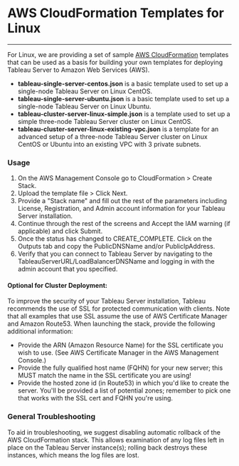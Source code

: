 # AWS CloudFormation Templates for Linux
----

For Linux, we are providing a set of sample [AWS CloudFormation](https://aws.amazon.com/cloudformation/) templates that can be used as a basis for building your own templates for deploying Tableau Server to Amazon Web Services (AWS).

* **tableau-single-server-centos.json** is a basic template used to set up a single-node Tableau Server on Linux CentOS.
* **tableau-single-server-ubuntu.json** is a basic template used to set up a single-node Tableau Server on Linux Ubuntu.
* **tableau-cluster-server-linux-simple.json** is a template used to set up a simple three-node Tableau Server cluster on Linux CentOS.
* **tableau-cluster-server-linux-existing-vpc.json** is a template for an advanced setup of a three-node Tableau Server cluster on Linux CentOS or Ubuntu into an existing VPC with 3 private subnets.

### Usage

1. On the AWS Management Console go to CloudFormation > Create Stack.
2. Upload the template file > Click Next.
3. Provide a "Stack name" and fill out the rest of the parameters including License, Registration, and Admin account information for your Tableau Server installation.
4. Continue through the rest of the screens and Accept the IAM warning (if applicable) and click Submit.
5. Once the status has changed to CREATE_COMPLETE. Click on the Outputs tab and copy the PublicDNSName and/or PublicIpAddress.
6. Verify that you can connect to Tableau Server by navigating to the TableauServerURL/LoadBalancerDNSName and logging in with the admin account that you specified.

#### Optional for Cluster Deployment:

To improve the security of your Tableau Server installation, Tableau recommends the use of SSL for protected communication with clients. Note that all examples that use SSL assume the use of AWS Certificate Manager and Amazon Route53.  When launching the stack, provide the following additional information:

* Provide the ARN (Amazon Resource Name) for the SSL certificate you wish to use. (See AWS Certificate Manager in the AWS Management Console.)
* Provide the fully qualified host name (FQHN) for your new server; this MUST match the name in the SSL certificate you are using!
* Provide the hosted zone id (in Route53) in which you'd like to create the server. You'll be provided a list of potential zones; remember to pick one that works with the SSL cert and FQHN you're using.

### General Troubleshooting

To aid in troubleshooting, we suggest disabling automatic rollback of the AWS CloudFormation stack. This allows examination of any log files left in place on the Tableau Server instance(s); rolling back destroys these instances, which means the log files are lost.
